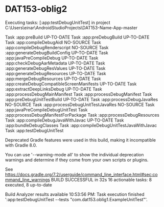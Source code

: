 # DAT153-oblig2

Executing tasks: [:app:testDebugUnitTest] in project C:\Users\einar\AndroidStudioProjects\DAT153-Name-App-master


Task :app:preBuild UP-TO-DATE
Task :app:preDebugBuild UP-TO-DATE
Task :app:compileDebugAidl NO-SOURCE
Task :app:compileDebugRenderscript NO-SOURCE
Task :app:generateDebugBuildConfig UP-TO-DATE
Task :app:javaPreCompileDebug UP-TO-DATE
Task :app:checkDebugAarMetadata UP-TO-DATE
Task :app:generateDebugResValues UP-TO-DATE
Task :app:generateDebugResources UP-TO-DATE
Task :app:mergeDebugResources UP-TO-DATE
Task :app:createDebugCompatibleScreenManifests UP-TO-DATE
Task :app:extractDeepLinksDebug UP-TO-DATE
Task :app:processDebugMainManifest
Task :app:processDebugManifest
Task :app:preDebugUnitTestBuild UP-TO-DATE
Task :app:processDebugJavaRes NO-SOURCE
Task :app:processDebugUnitTestJavaRes NO-SOURCE
Task :app:javaPreCompileDebugUnitTest
Task :app:processDebugManifestForPackage
Task :app:processDebugResources
Task :app:compileDebugJavaWithJavac UP-TO-DATE
Task :app:bundleDebugClasses
Task :app:compileDebugUnitTestJavaWithJavac
Task :app:testDebugUnitTest

Deprecated Gradle features were used in this build, making it incompatible with Gradle 8.0.

You can use '--warning-mode all' to show the individual deprecation warnings and determine if they come from your own scripts or plugins.

See https://docs.gradle.org/7.2/userguide/command_line_interface.html#sec:command_line_warnings
BUILD SUCCESSFUL in 32s
16 actionable tasks: 8 executed, 8 up-to-date

Build Analyzer results available
10:53:56 PM: Task execution finished ':app:testDebugUnitTest --tests "com.dat153.oblig1.ExampleUnitTest"'.
